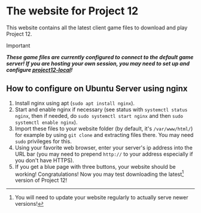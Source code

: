 # The website for Project 12

This website contains all the latest client game files to download and play Project 12.

> [!IMPORTANT]
> ***These game files are currently configured to connect to the default game server! If you are hosting your own session, you may need to set up and configure [project12-local](https://github.com/Tmotomaster/project12-local)!***


## How to configure on Ubuntu Server using nginx

1. Install nginx using apt (`sudo apt install nginx`).
2. Start and enable nginx if necessary (see status with `systemctl status nginx`, then if needed, do `sudo systemctl start nginx` and then `sudo systemctl enable nginx`).
3. Import these files to your website folder (by default, it's `/var/www/html/`) for example by using `git clone` and extracting files there. You may need `sudo` privileges for this.
4. Using your favorite web browser, enter your server's ip address into the URL bar (you may need to prepend `http://` to your address especially if you don't have HTTPS).
5. If you get a blue page with three buttons, your website should be working! Congratulations! Now you may test downloading the latest[^1] version of Project 12!

[^1]: You will need to update your website regularly to actually serve newer versions!
